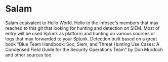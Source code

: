 # Salam
Salam equivalent to Hello World. 
Hello to the infosec's members that may reached to this git that looking for hunting and detection on SIEM. Most of entry will be used Splunk as platform and hunting on various sources or logs that may forwarded to your Splunk. 
Detection built based on a great book "Blue Team Handbook: Soc, Siem, and Threat Hunting Use Cases: A Condensed Field Guide for the Security Operations Team" by Don Murdoch and other sources too.

